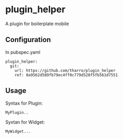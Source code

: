 # plugin_helper
A plugin for boilerplate mobile

## Configuration
In pubspec.yaml
```
plugin_helper:
  git:
    url: https://github.com/tharro/plugin_helper
    ref: 0a9562d589fb79ec4ff0c779d528f5fb561d7551
```

## Usage
Syntax for Plugin:
```
MyPlugin..
```

Syxtan for Widget:
```
MyWidget...
```
